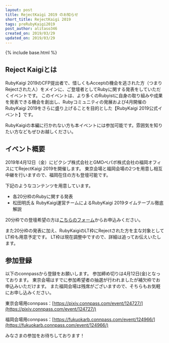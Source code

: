 ```yaml
---
layout: post
title: RejectKaigi 2019 のお知らせ
short_title: RejectKaigi 2019
tags: preRubyKaigi2019
post_author: alitaso346
created_on: 2019/03/29
updated_on: 2019/03/29
---
```

{% include base.html %}

## Reject Kaigiとは
RubyKaigi 2019のCFP提出者で、惜しくもAcceptの機会を逃された方（つまりRejectされた人）をメインに、ご登壇者としてRubyに関する発表をしていただくイベントです。
このイベントは、より多くのRubyistに自身の取り組みや成果を発表できる機会を創出し、Rubyコミュニティの発展および4月開催のRubyKaigi 2019をさらに盛り上げることを目的とした【RubyKaigi 2019公式イベント】です。

RubyKaigiの本編に行かれない方も本イベントには参加可能です。雰囲気を知りたい方などもぜひお越しください。

## イベント概要
2019年4月12日（金）にピクシブ株式会社とGMOペパボ株式会社の福岡オフィスにてRejectKaigi 2019を開催します。
東京会場と福岡会場の2つを用意し相互中継を行いますので、福岡在住の方も登壇可能です。

下記のようなコンテンツを用意しています。

- 各20分枠のRubyに関する発表
- 松田明氏＆ RubyKaigi運営チームによるRubyKaigi 2019タイムテーブル徹底解説

20分枠での登壇希望の方は[こちらのフォーム](https://goo.gl/forms/V2rJnL47vad4XDSg2)からお申込みください。

また20分枠の発表に加え、RubyKaigiのLT枠にRejectされた方を主な対象としてLT枠も用意予定です。
LT枠は現在調整中ですので、詳細は追ってお伝えいたします。


## 参加登録
以下のconnpassから登録をお願いします。
参加締め切りは4月12日(金)となっております。
東京会場はすでに参加希望者の抽選が行われましたが補欠枠でお申込みいただけます。
また福岡会場は残席がございますので、そちらもお気軽にお申し込みください。

東京会場用connpass：[https://pixiv.connpass.com/event/124727/](https://pixiv.connpass.com/event/124727/)

福岡会場用connpass：[https://fukuokarb.connpass.com/event/124966/](https://fukuokarb.connpass.com/event/124966/)

みなさまの参加をお待ちしております！